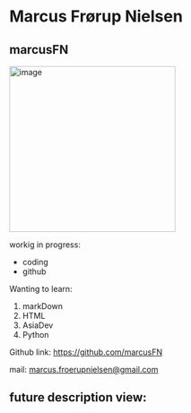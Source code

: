# Marcus Frørup Nielsen
## marcusFN

<img width="296" alt="image" src="https://user-images.githubusercontent.com/113129217/215466591-e4ac45ce-df26-4cb3-b680-b14fb97723b9.png">

workig in progress:
* coding
* github

Wanting to learn:
1. markDown
2. HTML
3. AsiaDev
4. Python

Github link: https://github.com/marcusFN

mail: marcus.froerupnielsen@gmail.com

## future description view:



